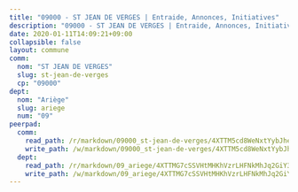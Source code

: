 ```yaml
---
title: "09000 - ST JEAN DE VERGES | Entraide, Annonces, Initiatives"
description: "09000 - ST JEAN DE VERGES | Entraide, Annonces, Initiatives"
date: 2020-01-11T14:09:21+09:00
collapsible: false
layout: commune
comm:
  nom: "ST JEAN DE VERGES"
  slug: st-jean-de-verges
  cp: "09000"
dept:
  nom: "Ariège"
  slug: ariege
  num: "09"
peerpad:
  comm:
    read_path: /r/markdown/09000_st-jean-de-verges/4XTTM5cd8WeNxtYybJhe83AT6ARSRUfZECJDjZc2sys6d9ceK
    write_path: /w/markdown/09000_st-jean-de-verges/4XTTM5cd8WeNxtYybJhe83AT6ARSRUfZECJDjZc2sys6d9ceK-K3TgU38iyE3ezbWMwEVgwh5WiB97Lb21pc9pTS1c3PVmLmtDvmJohLy77cAsRo999HFoPZB1svxzrfS7S6hTQCSEuLHS5rAxxmS8EwNv73GgEJXJ53Vjbv8CSbK6sg3SnaVjx2XR
  dept:
    read_path: /r/markdown/09_ariege/4XTTMG7cSSVHtMHKhVzrLHFNkMhJq2GiY37tW1RLaySvmC5m7
    write_path: /w/markdown/09_ariege/4XTTMG7cSSVHtMHKhVzrLHFNkMhJq2GiY37tW1RLaySvmC5m7-K3TgTss1C8HjViVkpwivQX7MahnqC11ekSJQuYEnrMDTmDE1FfJsoB9BatqQw5xZL2YVE8soFWdt5YbjPCiw8Nef7nnDAgssxyMxh5u11RAcuqPo3TLSQutK9TFNiNP3xhEoTkkD
---
```


